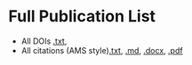 # Full Publication List

* All DOIs [.txt](), 
* All citations (AMS style)[.txt](), [.md](), [.docx](), [.pdf]()